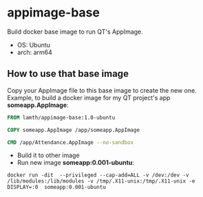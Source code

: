 # appimage-base
Build docker base image to run QT's AppImage.

- OS: Ubuntu 
- arch: arm64

## How to use that base image 
Copy your AppImage file to this base image to create the new one.
Example, to build a docker image for my QT project's app **someapp.AppImage**:

```dockerfile
FROM lamth/appimage-base:1.0-ubuntu

COPY someapp.AppImage /app/someapp.AppImage

CMD /app/Attendance.AppImage --no-sandbox
```
- Build it to other image
- Run new image **someapp:0.001-ubuntu**:
```
docker run -dit  --privileged --cap-add=ALL -v /dev:/dev -v /lib/modules:/lib/modules -v /tmp/.X11-unix:/tmp/.X11-unix -e DISPLAY=:0  someapp:0.001-ubuntu
```

